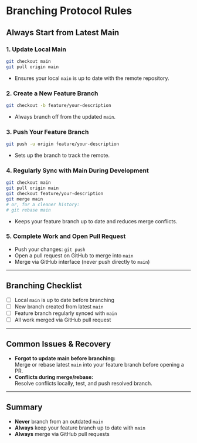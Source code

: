 # Branching Protocol Rules

## Always Start from Latest Main

### 1. Update Local Main

```bash
git checkout main
git pull origin main
```

- Ensures your local `main` is up to date with the remote repository.

### 2. Create a New Feature Branch

```bash
git checkout -b feature/your-description
```

- Always branch off from the updated `main`.

### 3. Push Your Feature Branch

```bash
git push -u origin feature/your-description
```

- Sets up the branch to track the remote.

### 4. Regularly Sync with Main During Development

```bash
git checkout main
git pull origin main
git checkout feature/your-description
git merge main
# or, for a cleaner history:
# git rebase main
```

- Keeps your feature branch up to date and reduces merge conflicts.

### 5. Complete Work and Open Pull Request

- Push your changes: `git push`
- Open a pull request on GitHub to merge into `main`
- Merge via GitHub interface (never push directly to `main`)

---

## Branching Checklist

- [ ] Local `main` is up to date before branching
- [ ] New branch created from latest `main`
- [ ] Feature branch regularly synced with `main`
- [ ] All work merged via GitHub pull request

---

## Common Issues & Recovery

- **Forgot to update main before branching:**  
  Merge or rebase latest `main` into your feature branch before opening a PR.
- **Conflicts during merge/rebase:**  
  Resolve conflicts locally, test, and push resolved branch.

---

## Summary

- **Never** branch from an outdated `main`
- **Always** keep your feature branch up to date with `main`
- **Always** merge via GitHub pull requests

